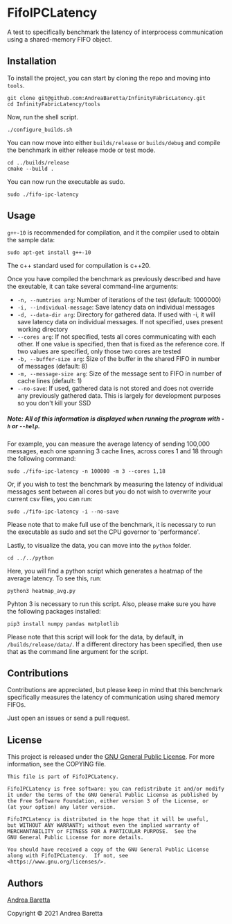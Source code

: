 # FifoIPCLatency

<!-- [![GitHub license](https://img.shields.io/github/license/mashape/apistatus.svg?style=flat-square)](http://goldsborough.mit-license.org) -->

A test to specifically benchmark the latency of interprocess communication using a shared-memory FIFO object. 

## Installation

To install the project, you can start by cloning the repo and moving into ```tools```.

```shell
git clone git@github.com:AndreaBaretta/InfinityFabricLatency.git
cd InfinityFabricLatency/tools
```

Now, run the shell script.

```shell
./configure_builds.sh
```

You can now move into either `builds/release` or `builds/debug` and compile the benchmark in either release mode or test mode.

```shell
cd ../builds/release
cmake --build .
```

You can now run the executable as sudo.

```shell
sudo ./fifo-ipc-latency
```

## Usage

`g++-10` is recommended for compilation, and it the compiler used to obtain the sample data:
```shell
sudo apt-get install g++-10
```

The c++ standard used for compuilation is c++20.

Once you have compiled the benchmark as previously described and have the exeutable, it can take several command-line arguments:

* `-n, --numtries arg`: Number of iterations of the test (default: 1000000)
* `-i, --individual-message`: Save latency data on individual messages
* `-d, --data-dir arg`: Directory for gathered data. If used with -i, it will save latency data on individual messages. If not specified, uses present working directory
* `--cores arg`: If not specified, tests all cores communicating with each other. If one value is specified, then that is fixed as the reference core. If two values are specified, only those two cores are tested
* `-b, --buffer-size arg`: Size of the buffer in the shared FIFO in number of messages (default: 8)
* `-m, --message-size arg`: Size of the message sent to FIFO in number of cache lines (default: 1)
* `--no-save`: If used, gathered data is not stored and does not override any previously gathered data. This is largely for development purposes so you don't kill your SSD

##### Note: All of this information is displayed when running the program with `-h` or `--help`.

For example, you can measure the average latency of sending 100,000 messages, each one spanning 3 cache lines, across cores 1 and 18 through the following command:

```shell
sudo ./fifo-ipc-latency -n 100000 -m 3 --cores 1,18
```

Or, if you wish to test the benchmark by measuring the latency of individual messages sent between all cores but you do not wish to overwrite your current csv files, you can run:

```shell
sudo ./fifo-ipc-latency -i --no-save
```

Please note that to make full use of the benchmark, it is necessary to run the executable as sudo and set the CPU governor to 'performance'.

Lastly, to visualize the data, you can move into the `python` folder.

```shell
cd ../../python
```

Here, you will find a python script which generates a heatmap of the average latency. To see this, run:

```shell
python3 heatmap_avg.py
```

Pyhton 3 is necessary to run this script. Also, please make sure you have the following packages installed:

```shell
pip3 install numpy pandas matplotlib
```

Please note that this script will look for the data, by default, in `/builds/release/data/`. If a different directory has been specified, then use that as the command line argument for the script.

## Contributions

Contributions are appreciated, but please keep in mind that this benchmark specifically measures the latency of communication using shared memory FIFOs.

Just open an issues or send a pull request.

<!-- ## [License](http://goldsborough.mit-license.org) -->
## License

This project is released under the [GNU General Public License](https://www.gnu.org/licenses/gpl-3.0.en.html). For more information, see the COPYING file.

    This file is part of FifoIPCLatency.

    FifoIPCLatency is free software: you can redistribute it and/or modify
    it under the terms of the GNU General Public License as published by
    the Free Software Foundation, either version 3 of the License, or
    (at your option) any later version.

    FifoIPCLatency is distributed in the hope that it will be useful,
    but WITHOUT ANY WARRANTY; without even the implied warranty of
    MERCHANTABILITY or FITNESS FOR A PARTICULAR PURPOSE.  See the
    GNU General Public License for more details.

    You should have received a copy of the GNU General Public License
    along with FifoIPCLatency.  If not, see <https://www.gnu.org/licenses/>.

## Authors

[Andrea Baretta](https://github.com/AndreaBaretta)

Copyright © 2021 Andrea Baretta